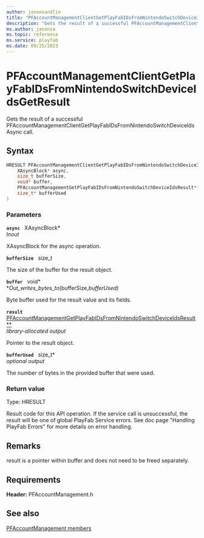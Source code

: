 ```yaml
---
author: jasonsandlin
title: "PFAccountManagementClientGetPlayFabIDsFromNintendoSwitchDeviceIdsGetResult"
description: "Gets the result of a successful PFAccountManagementClientGetPlayFabIDsFromNintendoSwitchDeviceIdsAsync call."
ms.author: jasonsa
ms.topic: reference
ms.service: playfab
ms.date: 09/25/2023
---
```


# PFAccountManagementClientGetPlayFabIDsFromNintendoSwitchDeviceIdsGetResult  

Gets the result of a successful PFAccountManagementClientGetPlayFabIDsFromNintendoSwitchDeviceIdsAsync call.  

## Syntax  
  
```cpp
HRESULT PFAccountManagementClientGetPlayFabIDsFromNintendoSwitchDeviceIdsGetResult(  
    XAsyncBlock* async,  
    size_t bufferSize,  
    void* buffer,  
    PFAccountManagementGetPlayFabIDsFromNintendoSwitchDeviceIdsResult** result,  
    size_t* bufferUsed  
)  
```  
  
### Parameters  
  
**`async`** &nbsp; XAsyncBlock*  
*_Inout_*  
  
XAsyncBlock for the async operation.  
  
**`bufferSize`** &nbsp; size_t  
  
The size of the buffer for the result object.  
  
**`buffer`** &nbsp; void*  
*_Out_writes_bytes_to_(bufferSize,*bufferUsed)*  
  
Byte buffer used for the result value and its fields.  
  
**`result`** &nbsp; [PFAccountManagementGetPlayFabIDsFromNintendoSwitchDeviceIdsResult**](../../pfaccountmanagementtypes/structs/pfaccountmanagementgetplayfabidsfromnintendoswitchdeviceidsresult.md)  
*library-allocated output*  
  
Pointer to the result object.  
  
**`bufferUsed`** &nbsp; size_t*  
*optional output*  
  
The number of bytes in the provided buffer that were used.  
  
  
### Return value
Type: HRESULT
  
Result code for this API operation. If the service call is unsuccessful, the result will be one of global PlayFab Service errors. See doc page "Handling PlayFab Errors" for more details on error handling.
  
## Remarks  
  
result is a pointer within buffer and does not need to be freed separately.
  
## Requirements  
  
**Header:** PFAccountManagement.h
  
## See also  
[PFAccountManagement members](../pfaccountmanagement_members.md)  

  
  
